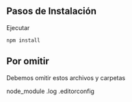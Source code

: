 ## Pasos de Instalación

Ejecutar

``
npm install
``
## Por omitir

Debemos omitir estos archivos y carpetas

node_module
.log
.editorconfig
